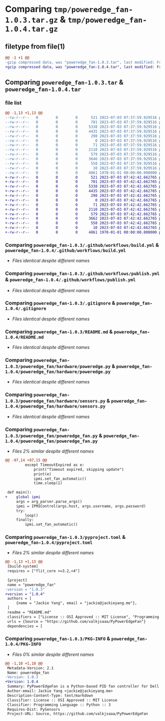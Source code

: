# Comparing `tmp/poweredge_fan-1.0.3.tar.gz` & `tmp/poweredge_fan-1.0.4.tar.gz`

## filetype from file(1)

```diff
@@ -1 +1 @@
-gzip compressed data, was "poweredge_fan-1.0.3.tar", last modified: Fri Jan  1 00:00:00 2016, max compression
+gzip compressed data, was "poweredge_fan-1.0.4.tar", last modified: Fri Jan  1 00:00:00 2016, max compression
```

## Comparing `poweredge_fan-1.0.3.tar` & `poweredge_fan-1.0.4.tar`

### file list

```diff
@@ -1,13 +1,13 @@
--rw-r--r--   0        0        0      521 2023-07-03 07:37:59.929516 poweredge_fan-1.0.3/.github/workflows/build.yml
--rw-r--r--   0        0        0      701 2023-07-03 07:37:59.929516 poweredge_fan-1.0.3/.github/workflows/publish.yml
--rw-r--r--   0        0        0     5338 2023-07-03 07:37:59.929516 poweredge_fan-1.0.3/.gitignore
--rw-r--r--   0        0        0     4435 2023-07-03 07:37:59.929516 poweredge_fan-1.0.3/README.md
--rw-r--r--   0        0        0      298 2023-07-03 07:37:59.929516 poweredge_fan-1.0.3/poweredge_fan.service
--rw-r--r--   0        0        0        0 2023-07-03 07:37:59.929516 poweredge_fan-1.0.3/poweredge_fan/__init__.py
--rw-r--r--   0        0        0       71 2023-07-03 07:37:59.929516 poweredge_fan-1.0.3/poweredge_fan/hardware/__init__.py
--rw-r--r--   0        0        0     2110 2023-07-03 07:37:59.929516 poweredge_fan-1.0.3/poweredge_fan/hardware/poweredge.py
--rw-r--r--   0        0        0      579 2023-07-03 07:37:59.929516 poweredge_fan-1.0.3/poweredge_fan/hardware/sensors.py
--rw-r--r--   0        0        0     3646 2023-07-03 07:37:59.929516 poweredge_fan-1.0.3/poweredge_fan/poweredge_fan.py
--rw-r--r--   0        0        0      558 2023-07-03 07:37:59.929516 poweredge_fan-1.0.3/pyproject.toml
--rw-r--r--   0        0        0       10 2023-07-03 07:37:59.929516 poweredge_fan-1.0.3/requirements.txt
--rw-r--r--   0        0        0     4861 1970-01-01 00:00:00.000000 poweredge_fan-1.0.3/PKG-INFO
+-rw-r--r--   0        0        0      521 2023-07-03 07:42:42.662765 poweredge_fan-1.0.4/.github/workflows/build.yml
+-rw-r--r--   0        0        0      701 2023-07-03 07:42:42.662765 poweredge_fan-1.0.4/.github/workflows/publish.yml
+-rw-r--r--   0        0        0     5338 2023-07-03 07:42:42.662765 poweredge_fan-1.0.4/.gitignore
+-rw-r--r--   0        0        0     4435 2023-07-03 07:42:42.662765 poweredge_fan-1.0.4/README.md
+-rw-r--r--   0        0        0      298 2023-07-03 07:42:42.662765 poweredge_fan-1.0.4/poweredge_fan.service
+-rw-r--r--   0        0        0        0 2023-07-03 07:42:42.662765 poweredge_fan-1.0.4/poweredge_fan/__init__.py
+-rw-r--r--   0        0        0       71 2023-07-03 07:42:42.662765 poweredge_fan-1.0.4/poweredge_fan/hardware/__init__.py
+-rw-r--r--   0        0        0     2110 2023-07-03 07:42:42.662765 poweredge_fan-1.0.4/poweredge_fan/hardware/poweredge.py
+-rw-r--r--   0        0        0      579 2023-07-03 07:42:42.662765 poweredge_fan-1.0.4/poweredge_fan/hardware/sensors.py
+-rw-r--r--   0        0        0     3662 2023-07-03 07:42:42.662765 poweredge_fan-1.0.4/poweredge_fan/poweredge_fan.py
+-rw-r--r--   0        0        0      558 2023-07-03 07:42:42.662765 poweredge_fan-1.0.4/pyproject.toml
+-rw-r--r--   0        0        0       10 2023-07-03 07:42:42.662765 poweredge_fan-1.0.4/requirements.txt
+-rw-r--r--   0        0        0     4861 1970-01-01 00:00:00.000000 poweredge_fan-1.0.4/PKG-INFO
```

### Comparing `poweredge_fan-1.0.3/.github/workflows/build.yml` & `poweredge_fan-1.0.4/.github/workflows/build.yml`

 * *Files identical despite different names*

### Comparing `poweredge_fan-1.0.3/.github/workflows/publish.yml` & `poweredge_fan-1.0.4/.github/workflows/publish.yml`

 * *Files identical despite different names*

### Comparing `poweredge_fan-1.0.3/.gitignore` & `poweredge_fan-1.0.4/.gitignore`

 * *Files identical despite different names*

### Comparing `poweredge_fan-1.0.3/README.md` & `poweredge_fan-1.0.4/README.md`

 * *Files identical despite different names*

### Comparing `poweredge_fan-1.0.3/poweredge_fan/hardware/poweredge.py` & `poweredge_fan-1.0.4/poweredge_fan/hardware/poweredge.py`

 * *Files identical despite different names*

### Comparing `poweredge_fan-1.0.3/poweredge_fan/hardware/sensors.py` & `poweredge_fan-1.0.4/poweredge_fan/hardware/sensors.py`

 * *Files identical despite different names*

### Comparing `poweredge_fan-1.0.3/poweredge_fan/poweredge_fan.py` & `poweredge_fan-1.0.4/poweredge_fan/poweredge_fan.py`

 * *Files 2% similar despite different names*

```diff
@@ -97,14 +97,15 @@
         except TimeoutExpired as e:
             print("Timeout expired, skipping update")
             print(e)
             ipmi.set_fan_automatic()
             time.sleep(1)
 
 def main():
+    global ipmi
     args = arg_parser.parse_args()
     ipmi = IPMIControl(args.host, args.username, args.password)
     try:
         loop()
     finally:
         ipmi.set_fan_automatic()
```

### Comparing `poweredge_fan-1.0.3/pyproject.toml` & `poweredge_fan-1.0.4/pyproject.toml`

 * *Files 2% similar despite different names*

```diff
@@ -1,13 +1,13 @@
 [build-system]
 requires = ["flit_core >=3.2,<4"]
 
 [project]
 name = "poweredge_fan"
-version = "1.0.3"
+version = "1.0.4"
 authors = [
     {name = "Jackie Yang", email = "jackie@jackieyang.me"},
 ]
 readme = "README.md"
 classifiers = ["License :: OSI Approved :: MIT License", "Programming Language :: Python :: 3"]
 urls = {Source = "https://github.com/valkjsaaa/PyPowerEdgeFan"}
 dependencies = [
```

### Comparing `poweredge_fan-1.0.3/PKG-INFO` & `poweredge_fan-1.0.4/PKG-INFO`

 * *Files 0% similar despite different names*

```diff
@@ -1,10 +1,10 @@
 Metadata-Version: 2.1
 Name: poweredge_fan
-Version: 1.0.3
+Version: 1.0.4
 Summary: PyPowerEdgeFan is a Python-based PID fan controller for Dell PowerEdge servers.
 Author-email: Jackie Yang <jackie@jackieyang.me>
 Description-Content-Type: text/markdown
 Classifier: License :: OSI Approved :: MIT License
 Classifier: Programming Language :: Python :: 3
 Requires-Dist: PySensors
 Project-URL: Source, https://github.com/valkjsaaa/PyPowerEdgeFan
```


